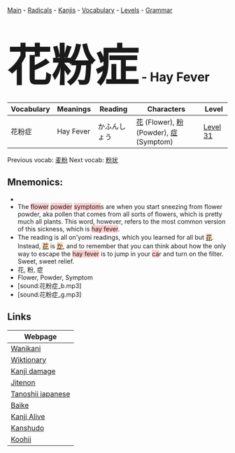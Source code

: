 <style> bigfont {font-size: 100px}</style>
[Main](../README.md) -
[Radicals](../radicals.md) -
[Kanjis](../kanjis.md) -
[Vocabulary](../vocabulary.md) -
[Levels](../levels.md) -
[Grammar](../grammar.md)
# <bigfont> 花粉症</bigfont> - Hay Fever 

| Vocabulary | Meanings | Reading | Characters | Level |
| --- | --- | --- | --- | --- |
| 花粉症 | Hay Fever | かふんしょう |  [花](../kanjis/花.md) (Flower), [粉](../kanjis/粉.md) (Powder), [症](../kanjis/症.md) (Symptom) | [Level 31](../levels/wk_level31.md) |

Previous vocab: [麦粉](麦粉.md) Next vocab: [粉状](粉状.md) 

## Mnemonics:

* 
* The <span style="background-color:#ffcccb"> flower</span> <span style="background-color:#ffcccb"> powder</span> <span style="background-color:#ffcccb"> symptom</span>s are when you start sneezing from flower powder, aka pollen that comes from all sorts of flowers, which is pretty much all plants. This word, however, refers to the most common version of this sickness, which is <span style="background-color:#ffcccb"> hay fever</span>.
* The reading is all on'yomi readings, which you learned for all but <span style="background-color:#fed8b1"> [花](https://jisho.org/search/花)</span>. Instead, <span style="background-color:#fed8b1"> [花](https://jisho.org/search/花)</span> is <span style="background-color:#fed8b1"> [か](https://jisho.org/search/か)</span>, and to remember that you can think about how the only way to escape the <span style="background-color:#ffcccb"> hay fever</span> is to jump in your <span style="background-color:#ffcccb"> ca</span>r and turn on the filter. Sweet, sweet relief.
* 花, 粉, 症
* Flower, Powder, Symptom
* [sound:花粉症_b.mp3]
* [sound:花粉症_g.mp3]


## Links 

| Webpage |
| --- |
| [Wanikani          ](https://www.wanikani.com/kanji/花粉症) |
| [Wiktionary        ](https://en.wiktionary.org/wiki/花粉症) |
| [Kanji damage      ](http://www.kanjidamage.com/kanji/search?utf8=✓&q=花粉症) |
| [Jitenon           ](https://jitenon.com/kanji/花粉症) |
| [Tanoshii japanese ](https://www.tanoshiijapanese.com/dictionary/kanji.cfm?k=花粉症) |
| [Baike             ](https://baike.baidu.com/item/花粉症) |
| [Kanji Alive       ](https://app.kanjialive.com/花粉症) |
| [Kanshudo          ](https://www.kanshudo.com/searchmn?q=花粉症) |
| [Koohii            ](https://kanji.koohii.com/study/kanji/花粉症) |
